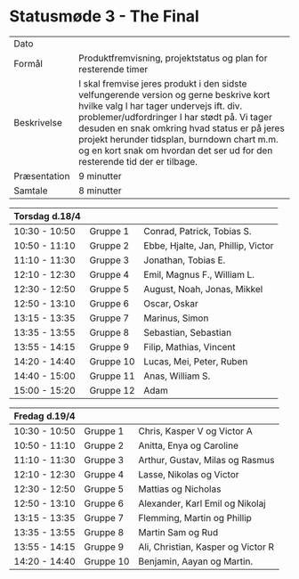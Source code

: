 # Statusmøde 3 - The Final

|               |               |
| ------------- | ------------- |
| Dato          |  |
| Formål        | Produktfremvisning, projektstatus og plan for resterende timer  |
| Beskrivelse   | I skal fremvise jeres produkt i den sidste velfungerende version og gerne beskrive kort hvilke valg I har tager undervejs ift. div. problemer/udfordringer I har stødt på. Vi tager desuden en snak omkring hvad status er på jeres projekt herunder tidsplan, burndown chart m.m. og en kort snak om hvordan det ser ud for den resterende tid der er tilbage. |  
| Præsentation  | 9 minutter    |
| Samtale       | 8 minutter    |




| Torsdag d.18/4 |           |              |
|---------------|-----------|------------------------------------|
| 10:30 - 10:50 | Gruppe 1  | Conrad, Patrick, Tobias S.  |
| 10:50 - 11:10 | Gruppe 2  | Ebbe, Hjalte, Jan, Phillip, Victor |
| 11:10 - 11:30 | Gruppe 3  | Jonathan, Tobias E. |
| 12:10 - 12:30 | Gruppe 4  | Emil, Magnus F., William L. |
| 12:30 - 12:50 | Gruppe 5  | August, Noah, Jonas, Mikkel |
| 12:50 - 13:10 | Gruppe 6  | Oscar, Oskar |
| 13:15 - 13:35 | Gruppe 7  |  Marinus, Simon |
| 13:35 - 13:55 | Gruppe 8  | Sebastian, Sebastian |
| 13:55 - 14:15 | Gruppe 9 | Filip, Mathias, Vincent |
| 14:20 - 14:40 | Gruppe 10 | Lucas, Mei, Peter, Ruben |
| 14:40 - 15:00 | Gruppe 11 | Anas, William S. |
| 15:00 - 15:20 | Gruppe 12 | Adam |

<!-- Caroline er med på statusmøde for hold 2 onsdag 
- Rasmus er med på statusmøde for hold 2 onsdag -->

| Fredag d.19/4 |           |              |
|---------------|-----------|--------------|
| 10:30 - 10:50 | Gruppe 1  | Chris, Kasper V og Victor A |
| 10:50 - 11:10 | Gruppe 2  |  Anitta, Enya og Caroline |
| 11:10 - 11:30 | Gruppe 3  | Arthur, Gustav, Milas og Rasmus |
| 12:10 - 12:30 | Gruppe 4  | Lasse, Nikolas og Victor |
| 12:30 - 12:50 | Gruppe 5  |  Mattias og Nicholas |
| 12:50 - 13:10 | Gruppe 6  | Alexander, Karl Emil og Nikolaj |
| 13:15 - 13:35 | Gruppe 7  | Flemming, Martin og Phillip  | 
| 13:35 - 13:55 | Gruppe 8  | Martin Sam og Rud  |
| 13:55 - 14:15 | Gruppe 9 | Ali, Christian, Kasper og Victor R  |
| 14:20 - 14:40 | Gruppe 10 |  Benjamin, Aayan og Martin.  |
